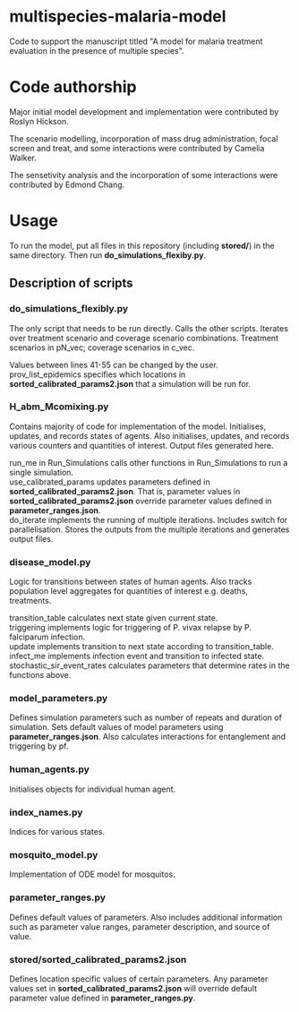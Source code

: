 # multispecies-malaria-model
Code to support the manuscript titled "A model for malaria treatment evaluation
in the presence of multiple species".

# Code authorship
Major initial model development and implementation were contributed by Roslyn Hickson.

The scenario modelling, incorporation of mass drug administration, focal screen and treat, and some interactions were contributed by Camelia Walker. 

The sensetivity analysis and the incorporation of some interactions were contributed by Edmond Chang.

# Usage
To run the model, put all files in this repository (including **stored/**) in
the same directory. Then run **do_simulations_flexiby.py**.

## Description of scripts
### do_simulations_flexibly.py
The only script that needs to be run directly. Calls the other scripts. Iterates
over treatment scenario and coverage scenario combinations. Treatment scenarios
in pN_vec; coverage scenarios in c_vec.

Values between lines 41-55 can be changed by the user. prov_list_epidemics
specifies which locations in **sorted_calibrated_params2.json** that a
simulation will be run for.

### H_abm_Mcomixing.py
Contains majority of code for implementation of the model. Initialises, updates,
and records states of agents. Also initialises, updates, and records various
counters and quantities of interest. Output files generated here.  

run_me in Run_Simulations calls other functions in Run_Simulations to run a
single simulation.  
use_calibrated_params updates parameters defined in
**sorted_calibrated_params2.json**. That is, parameter values in
**sorted_calibrated_params2.json** override parameter values defined in
**parameter_ranges.json**.  
do_iterate implements the running of multiple iterations. Includes switch for
parallelisation. Stores the outputs from the multiple iterations and generates
output files.

### disease_model.py
Logic for transitions between states of human agents. Also tracks population
level aggregates for quantities of interest e.g. deaths, treatments.

transition_table calculates next state given current state.  
triggering implements logic for triggering of P. vivax relapse by P. falciparum
infection.   
update implements transition to next state according to transition_table.  
infect_me implements infection event and transition to infected state.
stochastic_sir_event_rates calculates parameters that determine rates in the
functions above.

### model_parameters.py
Defines simulation parameters such as number of repeats and duration of
simulation. Sets default values of model parameters using
**parameter_ranges.json**. Also calculates interactions for entanglement and
triggering by pf.

### human_agents.py
Initialises objects for individual human agent.

### index_names.py
Indices for various states.  

### mosquito_model.py
Implementation of ODE model for mosquitos.

### parameter_ranges.py
Defines default values of parameters. Also includes additional information such as
parameter value ranges, parameter description, and source of value.

### stored/sorted_calibrated_params2.json
Defines location specific values of certain parameters. Any parameter values set
in **sorted_calibrated_params2.json** will override default parameter value
defined in **parameter_ranges.py**.
